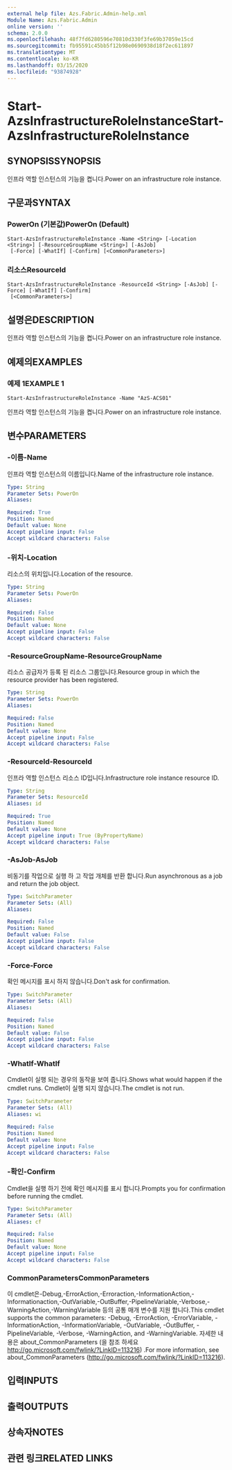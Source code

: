 ```yaml
---
external help file: Azs.Fabric.Admin-help.xml
Module Name: Azs.Fabric.Admin
online version: ''
schema: 2.0.0
ms.openlocfilehash: 48f7fd6280596e70810d330f3fe69b37059e15cd
ms.sourcegitcommit: fb95591c45bb5f12b98e0690938d18f2ec611897
ms.translationtype: MT
ms.contentlocale: ko-KR
ms.lasthandoff: 03/15/2020
ms.locfileid: "93874928"
---
```

# <span data-ttu-id="c7ef3-101">Start-AzsInfrastructureRoleInstance</span><span class="sxs-lookup"><span data-stu-id="c7ef3-101">Start-AzsInfrastructureRoleInstance</span></span>

## <span data-ttu-id="c7ef3-102">SYNOPSIS</span><span class="sxs-lookup"><span data-stu-id="c7ef3-102">SYNOPSIS</span></span>
<span data-ttu-id="c7ef3-103">인프라 역할 인스턴스의 기능을 켭니다.</span><span class="sxs-lookup"><span data-stu-id="c7ef3-103">Power on an infrastructure role instance.</span></span>

## <span data-ttu-id="c7ef3-104">구문과</span><span class="sxs-lookup"><span data-stu-id="c7ef3-104">SYNTAX</span></span>

### <span data-ttu-id="c7ef3-105">PowerOn (기본값)</span><span class="sxs-lookup"><span data-stu-id="c7ef3-105">PowerOn (Default)</span></span>
```
Start-AzsInfrastructureRoleInstance -Name <String> [-Location <String>] [-ResourceGroupName <String>] [-AsJob]
 [-Force] [-WhatIf] [-Confirm] [<CommonParameters>]
```

### <span data-ttu-id="c7ef3-106">리소스</span><span class="sxs-lookup"><span data-stu-id="c7ef3-106">ResourceId</span></span>
```
Start-AzsInfrastructureRoleInstance -ResourceId <String> [-AsJob] [-Force] [-WhatIf] [-Confirm]
 [<CommonParameters>]
```

## <span data-ttu-id="c7ef3-107">설명은</span><span class="sxs-lookup"><span data-stu-id="c7ef3-107">DESCRIPTION</span></span>
<span data-ttu-id="c7ef3-108">인프라 역할 인스턴스의 기능을 켭니다.</span><span class="sxs-lookup"><span data-stu-id="c7ef3-108">Power on an infrastructure role instance.</span></span>

## <span data-ttu-id="c7ef3-109">예제의</span><span class="sxs-lookup"><span data-stu-id="c7ef3-109">EXAMPLES</span></span>

### <span data-ttu-id="c7ef3-110">예제 1</span><span class="sxs-lookup"><span data-stu-id="c7ef3-110">EXAMPLE 1</span></span>
```
Start-AzsInfrastructureRoleInstance -Name "AzS-ACS01"
```

<span data-ttu-id="c7ef3-111">인프라 역할 인스턴스의 기능을 켭니다.</span><span class="sxs-lookup"><span data-stu-id="c7ef3-111">Power on an infrastructure role instance.</span></span>

## <span data-ttu-id="c7ef3-112">변수</span><span class="sxs-lookup"><span data-stu-id="c7ef3-112">PARAMETERS</span></span>

### <span data-ttu-id="c7ef3-113">-이름</span><span class="sxs-lookup"><span data-stu-id="c7ef3-113">-Name</span></span>
<span data-ttu-id="c7ef3-114">인프라 역할 인스턴스의 이름입니다.</span><span class="sxs-lookup"><span data-stu-id="c7ef3-114">Name of the infrastructure role instance.</span></span>

```yaml
Type: String
Parameter Sets: PowerOn
Aliases:

Required: True
Position: Named
Default value: None
Accept pipeline input: False
Accept wildcard characters: False
```

### <span data-ttu-id="c7ef3-115">-위치</span><span class="sxs-lookup"><span data-stu-id="c7ef3-115">-Location</span></span>
<span data-ttu-id="c7ef3-116">리소스의 위치입니다.</span><span class="sxs-lookup"><span data-stu-id="c7ef3-116">Location of the resource.</span></span>

```yaml
Type: String
Parameter Sets: PowerOn
Aliases:

Required: False
Position: Named
Default value: None
Accept pipeline input: False
Accept wildcard characters: False
```

### <span data-ttu-id="c7ef3-117">-ResourceGroupName</span><span class="sxs-lookup"><span data-stu-id="c7ef3-117">-ResourceGroupName</span></span>
<span data-ttu-id="c7ef3-118">리소스 공급자가 등록 된 리소스 그룹입니다.</span><span class="sxs-lookup"><span data-stu-id="c7ef3-118">Resource group in which the resource provider has been registered.</span></span>

```yaml
Type: String
Parameter Sets: PowerOn
Aliases:

Required: False
Position: Named
Default value: None
Accept pipeline input: False
Accept wildcard characters: False
```

### <span data-ttu-id="c7ef3-119">-ResourceId</span><span class="sxs-lookup"><span data-stu-id="c7ef3-119">-ResourceId</span></span>
<span data-ttu-id="c7ef3-120">인프라 역할 인스턴스 리소스 ID입니다.</span><span class="sxs-lookup"><span data-stu-id="c7ef3-120">Infrastructure role instance resource ID.</span></span>

```yaml
Type: String
Parameter Sets: ResourceId
Aliases: id

Required: True
Position: Named
Default value: None
Accept pipeline input: True (ByPropertyName)
Accept wildcard characters: False
```

### <span data-ttu-id="c7ef3-121">-AsJob</span><span class="sxs-lookup"><span data-stu-id="c7ef3-121">-AsJob</span></span>
<span data-ttu-id="c7ef3-122">비동기를 작업으로 실행 하 고 작업 개체를 반환 합니다.</span><span class="sxs-lookup"><span data-stu-id="c7ef3-122">Run asynchronous as a job and return the job object.</span></span>

```yaml
Type: SwitchParameter
Parameter Sets: (All)
Aliases:

Required: False
Position: Named
Default value: False
Accept pipeline input: False
Accept wildcard characters: False
```

### <span data-ttu-id="c7ef3-123">-Force</span><span class="sxs-lookup"><span data-stu-id="c7ef3-123">-Force</span></span>
<span data-ttu-id="c7ef3-124">확인 메시지를 표시 하지 않습니다.</span><span class="sxs-lookup"><span data-stu-id="c7ef3-124">Don't ask for confirmation.</span></span>

```yaml
Type: SwitchParameter
Parameter Sets: (All)
Aliases:

Required: False
Position: Named
Default value: False
Accept pipeline input: False
Accept wildcard characters: False
```

### <span data-ttu-id="c7ef3-125">-WhatIf</span><span class="sxs-lookup"><span data-stu-id="c7ef3-125">-WhatIf</span></span>
<span data-ttu-id="c7ef3-126">Cmdlet이 실행 되는 경우의 동작을 보여 줍니다.</span><span class="sxs-lookup"><span data-stu-id="c7ef3-126">Shows what would happen if the cmdlet runs.</span></span>
<span data-ttu-id="c7ef3-127">Cmdlet이 실행 되지 않습니다.</span><span class="sxs-lookup"><span data-stu-id="c7ef3-127">The cmdlet is not run.</span></span>

```yaml
Type: SwitchParameter
Parameter Sets: (All)
Aliases: wi

Required: False
Position: Named
Default value: None
Accept pipeline input: False
Accept wildcard characters: False
```

### <span data-ttu-id="c7ef3-128">-확인</span><span class="sxs-lookup"><span data-stu-id="c7ef3-128">-Confirm</span></span>
<span data-ttu-id="c7ef3-129">Cmdlet을 실행 하기 전에 확인 메시지를 표시 합니다.</span><span class="sxs-lookup"><span data-stu-id="c7ef3-129">Prompts you for confirmation before running the cmdlet.</span></span>

```yaml
Type: SwitchParameter
Parameter Sets: (All)
Aliases: cf

Required: False
Position: Named
Default value: None
Accept pipeline input: False
Accept wildcard characters: False
```

### <span data-ttu-id="c7ef3-130">CommonParameters</span><span class="sxs-lookup"><span data-stu-id="c7ef3-130">CommonParameters</span></span>
<span data-ttu-id="c7ef3-131">이 cmdlet은-Debug,-ErrorAction,-Erroraction,-InformationAction,-Informationaction,-OutVariable,-OutBuffer,-PipelineVariable,-Verbose,-WarningAction,-WarningVariable 등의 공통 매개 변수를 지원 합니다.</span><span class="sxs-lookup"><span data-stu-id="c7ef3-131">This cmdlet supports the common parameters: -Debug, -ErrorAction, -ErrorVariable, -InformationAction, -InformationVariable, -OutVariable, -OutBuffer, -PipelineVariable, -Verbose, -WarningAction, and -WarningVariable.</span></span> <span data-ttu-id="c7ef3-132">자세한 내용은 about_CommonParameters (을 참조 하세요 http://go.microsoft.com/fwlink/?LinkID=113216) .</span><span class="sxs-lookup"><span data-stu-id="c7ef3-132">For more information, see about_CommonParameters (http://go.microsoft.com/fwlink/?LinkID=113216).</span></span>

## <span data-ttu-id="c7ef3-133">입력</span><span class="sxs-lookup"><span data-stu-id="c7ef3-133">INPUTS</span></span>

## <span data-ttu-id="c7ef3-134">출력</span><span class="sxs-lookup"><span data-stu-id="c7ef3-134">OUTPUTS</span></span>

## <span data-ttu-id="c7ef3-135">상속자</span><span class="sxs-lookup"><span data-stu-id="c7ef3-135">NOTES</span></span>

## <span data-ttu-id="c7ef3-136">관련 링크</span><span class="sxs-lookup"><span data-stu-id="c7ef3-136">RELATED LINKS</span></span>
